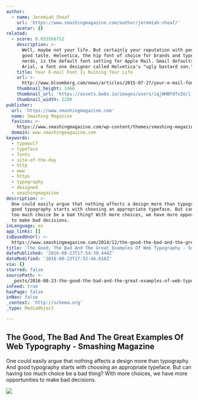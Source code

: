 ```yaml
---
author:
  - name: Jeremiah Shoaf
    url: 'https://www.smashingmagazine.com/author/jeremiah-shoaf/'
    avatar: {}
related:
  - score: 0.655566752
    description: >-
      Well, maybe not your life. But certainly your reputation with people of
      good taste. Helvetica, the hip font of choice for brands and typeface
      nerds, is the default font setting for Apple Mail. Gmail defaults to
      Arial, a font one designer called Helvetica's "ugly bastard son."
    title: Your E-mail Font Is Ruining Your Life
    url: >-
      http://www.bloomberg.com/news/articles/2015-07-27/your-e-mail-font-is-ruining-your-life
    thumbnail_height: 1466
    thumbnail_url: 'https://assets.bwbx.io/images/users/iqjWHBFdfxIU/i.g7UxNyTw_I/v2/-1x-1.jpg'
    thumbnail_width: 2200
publisher:
  url: 'https://www.smashingmagazine.com'
  name: Smashing Magazine
  favicon: >-
    https://www.smashingmagazine.com/wp-content/themes/smashing-magazine/assets/images/favicon.png
  domain: www.smashingmagazine.com
keywords:
  - typewolf
  - typeface
  - fonts
  - site-of-the-day
  - http
  - www
  - https
  - typography
  - designed
  - smashingmagazine
description: >-
  One could easily argue that nothing affects a design more than typography. And
  good typography starts with choosing an appropriate typeface. But can having
  too much choice be a bad thing? With more choices, we have more opportunities
  to make bad decisions.
inLanguage: en
app_links: []
isBasedOnUrl: >-
  https://www.smashingmagazine.com/2014/12/the-good-the-bad-and-the-great-examples-of-web-typography/
title: 'The Good, The Bad And The Great Examples Of Web Typography - Smashing Magazine'
datePublished: '2016-08-23T17:54:30.444Z'
dateModified: '2016-08-23T17:52:46.616Z'
via: {}
starred: false
sourcePath: >-
  _posts/2016-08-23-the-good-the-bad-and-the-great-examples-of-web-typography-.md
inFeed: true
hasPage: false
inNav: false
_context: 'http://schema.org'
_type: MediaObject

---
```

<article style=""><h1>The Good, The Bad And The Great Examples Of Web Typography - Smashing Magazine</h1><p>One could easily argue that nothing affects a design more than typography. And good typography starts with choosing an appropriate typeface. But can having too much choice be a bad thing? With more choices, we have more opportunities to make bad decisions.</p><img src="https://www.smashingmagazine.com/wp-content/uploads/2014/12/01-vesper-opt.jpg" /></article>